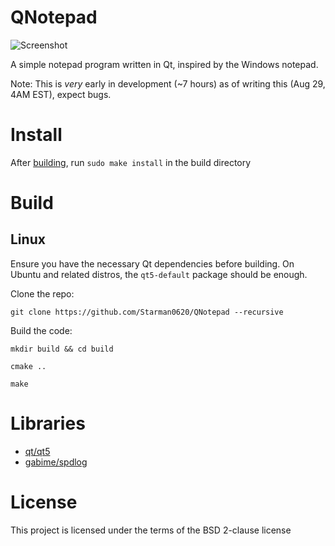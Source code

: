 # QNotepad

![Screenshot](https://raw.githubusercontent.com/Starman0620/QNotepad/master/screenshot.png  "Screenshot")

  

A simple notepad program written in Qt, inspired by the Windows notepad.

Note: This is *very* early in development (~7 hours) as of writing this (Aug 29, 4AM EST), expect bugs.
  
# Install

After [building](https://github.com/Starman0620/QNotepad#build), run `sudo make install` in the build directory

# Build

## Linux
Ensure you have the necessary Qt dependencies before building. On Ubuntu and related distros, the `qt5-default` package should be enough.

Clone the repo:

```
git clone https://github.com/Starman0620/QNotepad --recursive
```


Build the code:

```
mkdir build && cd build

cmake ..

make
```

# Libraries
* [qt/qt5](https://github.com/qt/qt5)
* [gabime/spdlog](https://github.com/gabime/spdlog)

# License
This project is licensed under the terms of the BSD 2-clause license